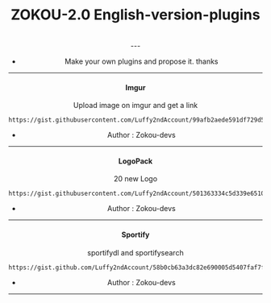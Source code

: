 
<h1 align="center"> ZOKOU-2.0 English-version-plugins </h1>
<div align="center">
<br /> 
---

- Make your own plugins and propose it. thanks

---


<h4 align="center"> Imgur </h1>

Upload image on imgur and get a link
```
https://gist.githubusercontent.com/Luffy2ndAccount/99afb2aede591df729d5c2294e9a2931/raw/9eebc434c34c1b83f2b3ff55171a523d5728068b/imgurVE.js
```
- Author : Zokou-devs
---



<h4 align="center"> LogoPack </h1>

20 new Logo
```
https://gist.githubusercontent.com/Luffy2ndAccount/501363334c5d339e6510b70d09217654/raw/5ec7c483d986eb6a79a82ec6297d32371cafb808/logopackVE.js
```
- Author : Zokou-devs
---



<h4 align="center"> Sportify </h1>

 sportifydl and sportifysearch
```
https://gist.github.com/Luffy2ndAccount/58b0cb63a3dc82e690005d5407faf7f8/raw/42ce7f7792432b8616236286bd818ad131ded76f/sportifyVE.js
```
- Author : Zokou-devs
---
